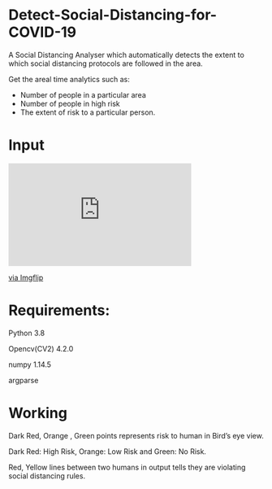 # Detect-Social-Distancing-for-COVID-19

A Social Distancing Analyser which automatically detects the extent to which social distancing protocols are followed in the area.

Get the areal time analytics such as:
   - Number of people in a particular area
   - Number of people in high risk
   - The extent of risk to a particular person.
  
# Input

<div style="width:360px;max-width:100%;"><div style="height:0;padding-bottom:56.11%;position:relative;"><iframe width="360" height="202" style="position:absolute;top:0;left:0;width:100%;height:100%;" frameBorder="0" src="https://imgflip.com/embed/4qw4fg"></iframe></div><p><a href="https://imgflip.com/gif/4qw4fg">via Imgflip</a></p></div>
   
# Requirements:
Python 3.8

Opencv(CV2) 4.2.0

numpy 1.14.5

argparse

# Working

Dark Red, Orange , Green points represents risk to human in Bird’s eye view. 

Dark Red: High Risk, Orange: Low Risk and Green: No Risk.

Red, Yellow lines between two humans in output tells they are violating social distancing rules.

